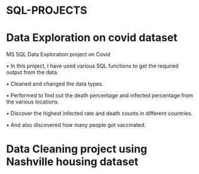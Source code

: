 # SQL-PROJECTS

# Data Exploration on covid dataset
MS SQL Data Exploration project on Covid

•	In this project, I have used various SQL functions to get the required output from the data.

•	Cleaned and changed the data types.

•	Performed to find out the death percentage and infected percentage from the various locations.

•	Discover the highest infected rate and death counts in different countries.

•	And also discovered how many people got vaccinated.


# Data Cleaning project using Nashville housing dataset




